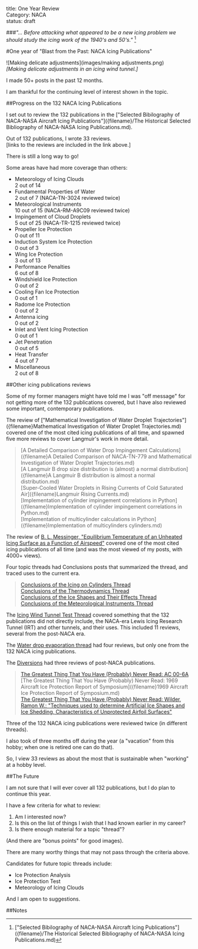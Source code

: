 title: One Year Review  
Category: NACA  
status: draft  

###_"... Before attacking what appeared to be a new icing problem we should study the icing work of the 1940's and 50's."_ [^1]  

#One year of "Blast from the Past: NACA Icing Publications"  

![Making delicate adjustments](images/making adjustments.png)  
_[Making delicate adjustments in an icing wind tunnel.]_  

I made 50+ posts in the past 12 months.   

I am thankful for the continuing level of interest shown in the topic.  

##Progress on the 132 NACA Icing Publications  

I set out to review the 132 publications in the 
["Selected Bibilography of NACA-NASA Aircraft Icing Publications"]({filename}/The Historical Selected Bibliography of NACA-NASA Icing Publications.md).  

Out of 132 publications, 
I wrote 33 reviews.   
[links to the reviews are included in the link above.]  

There is still a long way to go!    

Some areas have had more coverage than others:  

- Meteorology of Icing Clouds  
    2 out of 14  
- Fundamental Properties of Water  
    2 out of 7 (NACA-TN-3024 reviewed twice)  
- Meteorological Instruments  
    10 out of 15 (NACA-RM-A9C09 reviewed twice)  
- Impingement of Cloud Droplets  
    5 out of 25 (NACA-TR-1215 reviewed twice)  
- Propeller Ice Protection  
    0 out of 11  
- Induction System Ice Protection  
    0 out of 3  
- Wing Ice Protection  
    3 out of 13  
- Performance Penalties  
    6 out of 8  
- Windshield Ice Protection  
    0 out of 2  
- Cooling Fan Ice Protection  
    0 out of 1  
- Radome Ice Protection  
    0 out of 2  
- Antenna icing  
    0 out of 2  
- Inlet and Vent Icing Protection  
    0 out of 1  
- Jet Penetration  
    0 out of 5  
- Heat Transfer  
    4 out of 7  
- Miscellaneous  
    2 out of 8    
    
##Other icing publications reviews  
    
Some of my former managers might have told me I was "off message"
for not getting more of the 132 publications covered, 
but I have also reviewed some important, contemporary publications.  

The review of ["Mathematical Investigation of Water Droplet Trajectories"]({filename}Mathematical Investigation of Water Droplet Trajectories.md) 
covered one of the most cited icing publications of all time, 
and spawned five more reviews to cover Langmuir's work in more detail.  
>[A Detailed Comparison of Water Drop Impingement Calculations]({filename}A Detailed Comparison of NACA-TN-779 and Mathematical Investigation of Water Droplet Trajectories.md)  
>[A Langmuir B drop size distribution is (almost) a normal distribution]({filename}A Langmuir B distribution is almost a normal distribution.md)  
>[Super-Cooled Water Droplets in Rising Currents of Cold Saturated Air]({filename}Langmuir Rising Currents.md)  
>[Implementation of cylinder impingement correlations in Python]({filename}Implementation of cylinder impingement correlations in Python.md)  
>[Implementation of multicylinder calculations in Python]({filename}Implementation of multicylinders cylinders.md)  

The review of [B. L. Messinger, "Equilibrium Temperature of an Unheated Icing Surface as a Function of Airspeed"]({filename}messinger.md) 
covered one of the most cited icing publications of all time 
(and was the most viewed of my posts, with 4000+ views).  

Four topic threads had Conclusions posts that summarized the thread, 
and traced uses to the current era.  
>[Conclusions of the Icing on Cylinders Thread]({filename}cylinder_thread_wrap_up.md)  
[Conclusions of the Thermodynamics Thread]({filename}thermodynamics_thread_wrap_up.md)  
[Conclusions of the Ice Shapes and Their Effects Thread]({filename}conclusions_of_the_ice_shapes_thread.md)  
[Conclusions of the Meteorological Instruments Thread]({filename}conclusions_of_the_instruments_thread.md)  

The [Icing Wind Tunnel Test Thread]({filename}icing_wind_tunnel_test.md) 
covered something that the 132 publications did not directly include, 
the NACA-era Lewis Icing Research Tunnel (IRT) and other tunnels, and their uses. 
This included 11 reviews, several from the post-NACA era.  

The [Water drop evaporation thread]({filename}water_drop_evaporation_thread.md) 
had four reviews, but only one from the 132 NACA icing publications.   

The [Diversions]({filename}diversions.md) had three reviews of post-NACA publications.  
>[The Greatest Thing That You Have (Probably) Never Read: AC 00-6A]({filename}ac00-6a.md)  
[The Greatest Thing That You Have (Probably) Never Read: 1969 Aircraft Ice Protection Report of Symposium]({filename}1969 Aircraft Ice Protection Report of Symposium.md)   
[The Greatest Thing That You Have (Probably) Never Read: Wilder, Ramon W.: "Techniques used to determine Artificial Ice Shapes and Ice Shedding, Characteristics of Unprotected Airfoil Surfaces"]({filename}wilder.md)    

Three of the 132 NACA icing publications were reviewed twice (in different threads).  

I also took of three months off during the year 
(a "vacation" from this hobby; 
when one is retired one can do that).  

So, I view 33 reviews as about the most that is sustainable 
when "working" at a hobby level.  

##The Future  

I am not sure that I will ever cover all 132 publications, 
but I do plan to continue this year.  

I have a few criteria for what to review:  

1. Am I interested now?   
2. Is this on the list of things I wish that I had known earlier in my career?  
3. Is there enough material for a topic "thread"?  

(And there are "bonus points" for good images).  

There are many worthy things that may not pass through the criteria above.  

Candidates for future topic threads include:  
- Ice Protection Analysis  
- Ice Protection Test  
- Meteorology of Icing Clouds  

And I am open to suggestions.  
    
##Notes  
[^1]: ["Selected Bibilography of NACA-NASA Aircraft Icing Publications"]({filename}/The Historical Selected Bibliography of NACA-NASA Icing Publications.md)  
